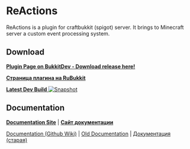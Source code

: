 # ReActions

ReActions is a plugin for craftbukkit (spigot) server. It brings to Minecraft server a custom event processing system.

## Download

[**Plugin Page on BukkitDev - Download release here!**](https://dev.bukkit.org/bukkit-plugins/reactions/)

[**Страница плагина на RuBukkit**](http://rubukkit.org/threads/mech-fun-reactions-chto-togda-inache-bukkitdev.41857/)

[**Latest Dev Build** ![Snapshot](https://circleci.com/gh/Redolith/ReActions.svg?style=shield&circle-token=2bb628276a494b5ac51ec0a0ae4deda896b6f3e3)](https://circleci.com/gh/Redolith/ReActions)

## Documentation

[**Documentation Site**](http://reactions.fromgate.me) | [**Сайт документации**](http://reactions.fromgate.ru) 

[Documentation (Github Wiki)](https://github.com/Redolith/ReActions/wiki) | [Old Documentation](http://reactions.fromgate.me) | [Документация (старая)](http://reactions.fromgate.ru)